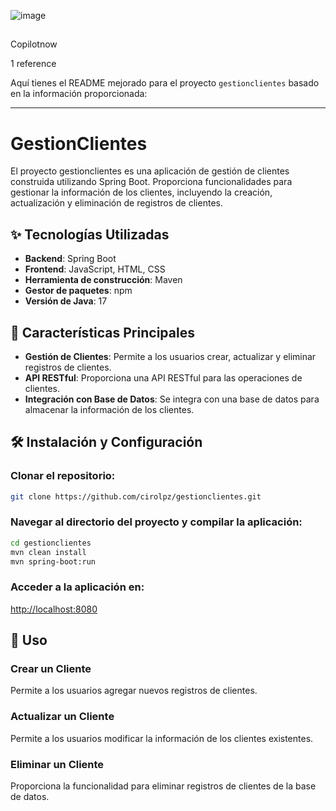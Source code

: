 ![image](https://github.com/user-attachments/assets/6f50f60b-348c-4248-8d8f-56e9dc45b2fe)
## 

Copilotnow

1 reference

Aquí tienes el README mejorado para el proyecto  `gestionclientes`  basado en la información proporcionada:

----------

# GestionClientes

El proyecto gestionclientes es una aplicación de gestión de clientes construida utilizando Spring Boot. Proporciona funcionalidades para gestionar la información de los clientes, incluyendo la creación, actualización y eliminación de registros de clientes.

## ✨ Tecnologías Utilizadas

-   **Backend**: Spring Boot
-   **Frontend**: JavaScript, HTML, CSS
-   **Herramienta de construcción**: Maven
-   **Gestor de paquetes**: npm
-   **Versión de Java**: 17

## 🚀 Características Principales

-   **Gestión de Clientes**: Permite a los usuarios crear, actualizar y eliminar registros de clientes.
-   **API RESTful**: Proporciona una API RESTful para las operaciones de clientes.
-   **Integración con Base de Datos**: Se integra con una base de datos para almacenar la información de los clientes.

## 🛠️ Instalación y Configuración

### Clonar el repositorio:

```bash
git clone https://github.com/cirolpz/gestionclientes.git

```

### Navegar al directorio del proyecto y compilar la aplicación:

```bash
cd gestionclientes
mvn clean install
mvn spring-boot:run

```

### Acceder a la aplicación en:

[http://localhost:8080](http://localhost:8080/)

## 📖 Uso

### Crear un Cliente

Permite a los usuarios agregar nuevos registros de clientes.

### Actualizar un Cliente

Permite a los usuarios modificar la información de los clientes existentes.

### Eliminar un Cliente

Proporciona la funcionalidad para eliminar registros de clientes de la base de datos.
